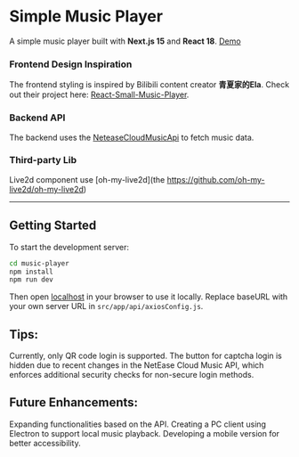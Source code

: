 # Simple Music Player  

A simple music player built with **Next.js 15** and **React 18**.  [Demo](https://music-player-six-gamma.vercel.app/)

### Frontend Design Inspiration  

The frontend styling is inspired by Bilibili content creator **青夏家的Ela**. Check out their project here: [React-Small-Music-Player](https://github.com/QingXia-Ela/React-Small-Music-Player).  

### Backend API  

The backend uses the [NeteaseCloudMusicApi](https://github.com/Binaryify/NeteaseCloudMusicApi) to fetch music data.  

### Third-party Lib  

Live2d component use [oh-my-live2d](the https://github.com/oh-my-live2d/oh-my-live2d) 

---  

## Getting Started  

To start the development server:  

```bash  
cd music-player  
npm install  
npm run dev  
```
Then open [localhost](http://localhost:3000/) in your browser to use it locally.
Replace baseURL with your own server URL in `src/app/api/axiosConfig.js`.

## Tips:
Currently, only QR code login is supported. The button for captcha login is hidden due to recent changes in the NetEase Cloud Music API, which enforces additional security checks for non-secure login methods.

## Future Enhancements:

Expanding functionalities based on the API.
Creating a PC client using Electron to support local music playback.
Developing a mobile version for better accessibility.
